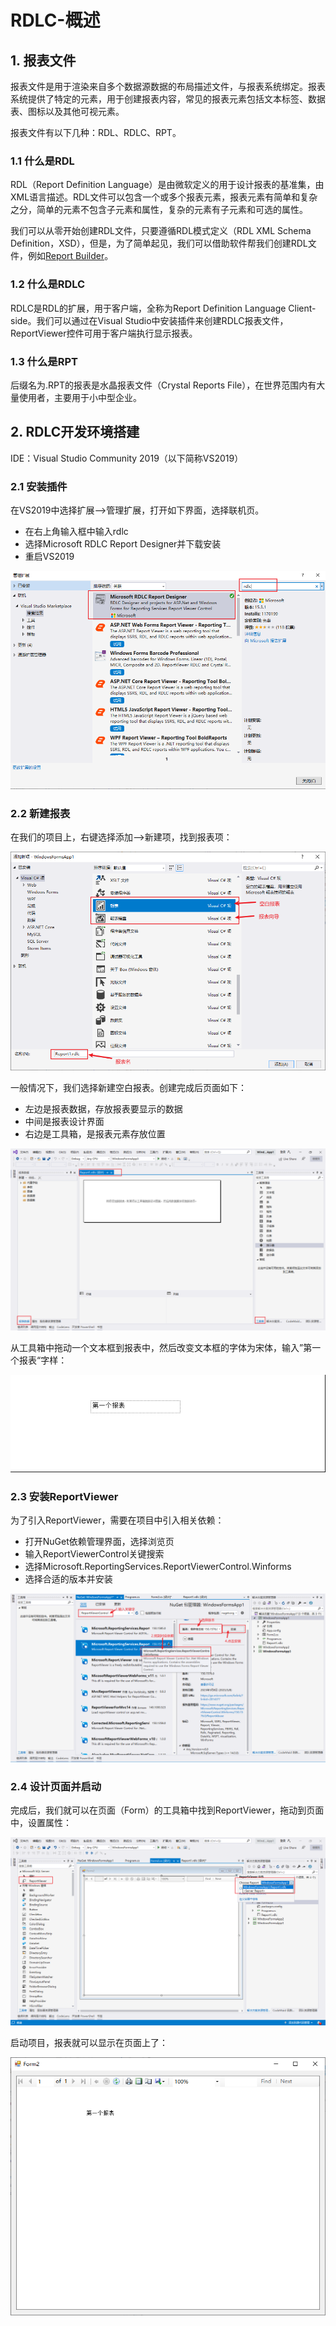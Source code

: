 # RDLC-概述

## 1. 报表文件

报表文件是用于渲染来自多个数据源数据的布局描述文件，与报表系统绑定。报表系统提供了特定的元素，用于创建报表内容，常见的报表元素包括文本标签、数据表、图标以及其他可视元素。

报表文件有以下几种：RDL、RDLC、RPT。

### 1.1 什么是RDL

RDL（Report Definition Language）是由微软定义的用于设计报表的基准集，由XML语言描述。RDL文件可以包含一个或多个报表元素，报表元素有简单和复杂之分，简单的元素不包含子元素和属性，复杂的元素有子元素和可选的属性。

我们可以从零开始创建RDL文件，只要遵循RDL模式定义（RDL XML Schema Definition，XSD），但是，为了简单起见，我们可以借助软件帮我们创建RDL文件，例如[Report Builder](https://learn.microsoft.com/en-us/sql/reporting-services/install-windows/install-report-builder?view=sql-server-ver16#download)。



### 1.2 什么是RDLC

RDLC是RDL的扩展，用于客户端，全称为Report Definition Language Client-side。我们可以通过在Visual Studio中安装插件来创建RDLC报表文件，ReportViewer控件可用于客户端执行显示报表。



### 1.3 什么是RPT

后缀名为.RPT的报表是水晶报表文件（Crystal Reports File），在世界范围内有大量使用者，主要用于小中型企业。



## 2. RDLC开发环境搭建

IDE：Visual Studio Community 2019（以下简称VS2019）

### 2.1 安装插件

在VS2019中选择扩展-->管理扩展，打开如下界面，选择联机页。

- 在右上角输入框中输入rdlc
- 选择Microsoft RDLC Report Designer并下载安装
- 重启VS2019

![image-20230626102337255](https://raw.githubusercontent.com/Lee-0o0/image-store/master/PicGo/2023-06-26/b9b107a227ce52d74ced6224381049a2-da44-image-20230626102337255.png)



### 2.2 新建报表

在我们的项目上，右键选择添加-->新建项，找到报表项：

![image-20230626102855954](https://raw.githubusercontent.com/Lee-0o0/image-store/master/PicGo/2023-06-26/31e7990e78045d8be4e7bc1e0d5990fb-d9ae-image-20230626102855954.png)

一般情况下，我们选择新建空白报表。创建完成后页面如下：

- 左边是报表数据，存放报表要显示的数据
- 中间是报表设计界面
- 右边是工具箱，是报表元素存放位置

![image-20230626103036740](https://raw.githubusercontent.com/Lee-0o0/image-store/master/PicGo/2023-06-26/c960c7ea985d83ceecffc9af0c296019-5ab7-image-20230626103036740.png)

从工具箱中拖动一个文本框到报表中，然后改变文本框的字体为宋体，输入”第一个报表“字样：

![image-20230626104013746](https://raw.githubusercontent.com/Lee-0o0/image-store/master/PicGo/2023-06-26/afd8d988e0f12970feafb08194906c2a-7bd5-image-20230626104013746.png)

### 2.3 安装ReportViewer

为了引入ReportViewer，需要在项目中引入相关依赖：

- 打开NuGet依赖管理界面，选择浏览页
- 输入ReportViewerControl关键搜索
- 选择Microsoft.ReportingServices.ReportViewerControl.Winforms
- 选择合适的版本并安装

![image-20230626103713485](https://raw.githubusercontent.com/Lee-0o0/image-store/master/PicGo/2023-06-26/91fecae6edd519c88c1d18a2f9955855-89e8-image-20230626103713485.png)

### 2.4 设计页面并启动

完成后，我们就可以在页面（Form）的工具箱中找到ReportViewer，拖动到页面中，设置属性：

![image-20230626104336433](https://raw.githubusercontent.com/Lee-0o0/image-store/master/PicGo/2023-06-26/6c41e3b1f5e43d992144b7d47faee147-725f-image-20230626104336433.png)

启动项目，报表就可以显示在页面上了：

![image-20230626104455607](https://raw.githubusercontent.com/Lee-0o0/image-store/master/PicGo/2023-06-26/809eea96a87a900d0f7bb7eb36ecc30f-1c32-image-20230626104455607.png)